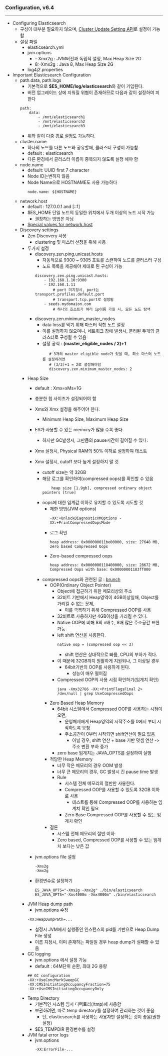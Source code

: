### Configuration, v6.4
---
- Configuring Elasticsearch
    - 구성이 대부분 필요하지 않으며, [Cluster Update Setting API](https://www.elastic.co/guide/en/elasticsearch/reference/current/cluster-update-settings.html)로 설정이 가능함
    - 설정 파일
        - elasticsearch.yml 
        - jvm.options
            - \- Xmx2g : JVM버전과 독립적 설정, Max Heap Size 2G
            - 8:\-Xmx2g : Java 8, Max Heap Size 2G
        - log4j2.properties
- Important Elasticsearch Configuration
    - path.data, path.logs
        - 기본적으로 **$ES_HOME/log/elasticsearch**와 같이 기입된다.
        - 버전 업그레이드 상에 지워질 위협이 존재하므로 다음과 같이 설정하여 피한다
        ```
        path:
            data:
                - /mnt/elasticsearch1
                - /mnt/elasticsearch2
                - /mnt/elasticsearch3
        ```
        - 위와 같이 다중 경로 설정도 가능하다.
    - cluster.name
        - 하나의 노드를 다른 노드와 공유할때, 클러스터 구성이 가능함
        - default : elasticsearch
        - 다른 환경에서 클러스터 이름이 중복되지 않도록 설정 해야 함
    - node.name
        - default: UUID first 7 character
        - Node ID는변하지 않음
        - Node Name으로 HOSTNAME도 사용 가능하다
            ```
            node.name: ${HOSTNAME}
            ```
    - network.host
        - default : 127.0.0.1 and [::1]
        - $ES_HOME 단일 노드의 동일한 위치에서 두개 이상의 노드 시작 가능
            - 권장하는 방법은 아님
        - [Special values for network.host](https://www.elastic.co/guide/en/elasticsearch/reference/current/modules-network.html#network-interface-values)
    - Discovery settings
        - Zen Discovery 사용
            - clustering 및 마스터 선정을 위해 사용
        - 두가지 설정
            - discovery.zen.ping.unicast.hosts
                - 자동적으로 9300 ~ 9305 포트를 스캔하여 노드를 클러스터 구성
                - 노드 목록을 제공해야 제대로 된 구성이 가능
                ```
                discovery.zen.ping.unicast.hosts:
                    - 192.168.1.10:9300
                    - 192.168.1.11 
                        # port 미지정시, port는 transport.profiles.default.port
                        # transport.tcp.port로 설정됨
                    - seeds.mydomaion.com
                        # 하나의 호스트가 여러 ip이름 가질 시, 모든 노드 탐색
                ```
            - discovery.zen.minimum_master_nodes
                - data loss를 막기 위해 마스터 적합 노드 설정
                - 이를 설정하지 않으며니, 네트워크 장애 발생시, 분리된 두개의 클러스터로 구성될 수 있음
                - 설정 공식 : **(master_eligible_nodes / 2)+1**
                    ```    
                       # 3개의 master eligible node가 있을 때, 최소 마스터 노드를 설정하려면
                       # (3/2)+1 = 2로 설정해야함
                       discovery.zen.minimum_master_nodes: 2
                    ```
        - Heap Size
            - default : Xmx=xMs=1G
            - 충분한 힙 사이즈가 설정되어야 함
            - Xms와 Xmx 설정을 해주어야 한다.
                - Minimum Heap Size, Maximum Heap Size
            - ES가 사용할 수 있는 memory가 많을 수록 좋다.
                - 하지만 GC발생시, 그만큼의 pause시간이 길어질 수 있다.
            - Xmx 설정시, Physical RAM의 50% 이하로 설정하여 테스트
            - Xmx 설정시, cutoff 보다 높게 설정하지 말 것
                - cutoff size는 약 32GB
                - 해당 로그를 확인하여(compressed oops)를 확인할 수 있음
                    ```
                        heap size [1.9gb], compressed ordinary object pointers [true]
                    ```
                - oops에 대한 임계값 이하로 유지할 수 있도록 시도할 것
                    - 제한 방법(JVM options)
                        ```
                        -XX:+UnlockDiagnosticVMOptions -XX:+PrintCompressedOopsMode
                        ```
                    - 로그 확인
                        ```
                        heap address: 0x000000011be00000, size: 27648 MB, zero based Compressed Oops
                        ```
                    - Zero-based compressed oops
                        ```
                        heap address: 0x0000000118400000, size: 28672 MB, Compressed Oops with base: 0x00000001183ff000
                        ```
                - compressed oops와 관련된 글 : [brunch](https://brunch.co.kr/@alden/35)
                    - OOP(Ordinary Object Pointer)
                        - Object에 접근하기 위한 메모리상의 주소
                        - 32비트 기반에서 Heap영역이 4GB이상일때, Object를 가리킬 수 없는 문제,
                            - 이를 극복하기 위해 Compressed OOP를 사용
                        - 32비트로 사용하지만 4GB이상을 가리킬 수 있다.
                        - Native OOP에 비해 8의 n배수, 8배 많은 주소공간 표현 가능
                        - left shift 연산을 사용한다.
                            ```
                            native oop = (compressed oop << 3)
                            ```
                            - shift 연산은 상대적으로 빠름, CPU의 부하가 적다.
                        - 이 때문에 32GB까지 원활하게 지원되나, 그 이상일 경우
                            - 64bit기반의 OOP를 사용하게 된다.
                                - 성능이 매우 떨어짐
                        - Compressed OOP의 사용 시점 확인하기(임계치 확인)
                            ```
                            java -Xmx32766 -XX:+PrintFlagsFinal 2> /dev/null | grep UseCompressedOops
                            ```
                    - Zero Based Heap Memory
                        - 64bit 시스템에서 Compressed OOP를 사용하는 시점이오면,
                            - 운영체제에게 Heap영역의 시작주소를 0에서 부터 시작하도록 요청
                            - 주소공간이 0부터 시작되면 shift연산이 필요 없음
                                - 아닐 경우, shift 연산 + base 기반 덧셈 연산 -> 주소 변환 부하 증가
                        - zero base 임계치는 JAVA_OPTS를 설정하여 실행
                    - 적당한 Heap Memory
                        - 너무 작은 메모리의 경우 OOM 발생
                        - 너무 큰 메모리의 경우, GC 발생시 긴 pause time 발생
                        - Rule
                            - 시스템 전체 메모리의 절반만 사용한다.
                            - Compressed OOP를 사용할 수 있도록 32GB 이하로 사용
                                - 테스트를 통해 Compressed OOP를 사용하는 임계치 확인 필요
                            - Zero Base Compressed OOP를 사용할 수 있는 임계치 확인
                    - 결론
                        - 시스템 전체 메모리의 절반 이하
                        - Zero based, Compressed OOP를 사용할 수 있는 임계치 보다는 낮은 값

            - jvm.options file 설정
                ```
                -Xms2g
                -Xmx2g
                ```
            - 환경변수로 설정하기
                ```
                ES_JAVA_OPTS="-Xms2g -Xmx2g" ./bin/elasticsearch 
                ES_JAVA_OPTS="-Xms4000m -Xmx4000m" ./bin/elasticsearch 
                ```
        - JVM Heap dump path
            - jvm.options 수정
            ```
            -XX:HeapDumpPath=...
            ```
            - 설정시 JVM에서 실행중인 인스턴스의 pid를 기반으로 Heap Dump File 생성
            - 이름 지정시, 이미 존재하는 파일일 경우 heap dump가 실패할 수 있음
        - GC logging
            - jvm.options 에서 설정 가능
            - default : 64M단위 순환, 최대 2G 용량
            ```
            ## GC configuration
            -XX:+UseConcMarkSweepGC
            -XX:CMSInitiatingOccupancyFraction=75
            -XX:+UseCMSInitiatingOccupancyOnly
            ```
        - Temp Directory
            - 기본적인 시스템 임시 디렉토리(/tmp)에 사용함
            - 보관하려면, 따로 temp directory를 설정하여 관리하는 것이 좋음
                - 단, elasticsearch를 사용하는 사용자만 설정하는 것이 좋음(권한 설정)
            - $ES_TEMPDIR 환경변수를 설정
        - JVM fatal error logs
            - jvm.options
                ```
                -XX:ErrorFile-...
                ```
        








